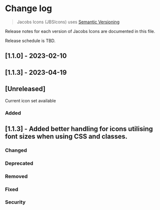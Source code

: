 # Change log

> Jacobs Icons (JBSIcons) uses [Semantic Versioning](https://semver.org/)

Release notes for each version of Jacobs Icons are documented in this file.

Release schedule is TBD.

## [1.1.0] - 2023-02-10
## [1.1.3] - 2023-04-19

## [Unreleased]

Current icon set available

### Added
## [1.1.3] - Added better handling for icons utilising font sizes when using CSS and classes.

### Changed

### Deprecated

### Removed

### Fixed

### Security
